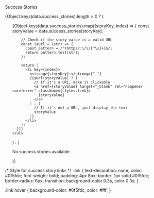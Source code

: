 <section className={styles.section}>
  <p className={styles.sectionHead}>Success Stories</p>
  {Object.keys(data.success_stories).length > 0 ? (
    <ul>
      {Object.keys(data.success_stories).map((storyKey, index) => {
        const storyValue = data.success_stories[storyKey];
        
        // Check if the story value is a valid URL
        const isUrl = (str) => {
          const pattern = /^(https?:\/\/[^\s]+)$/;
          return pattern.test(str);
        };

        return (
          <li key={index}>
            <strong>{storyKey}:</strong>{" "}
            {isUrl(storyValue) ? (
              // If it's a URL, make it clickable
              <a href={storyValue} target="_blank" rel="noopener noreferrer" className={styles.link}>
                {storyValue}
              </a>
            ) : (
              // If it's not a URL, just display the text
              storyValue
            )}
          </li>
        );
      })}
    </ul>
  ) : (
    <p>No success stories available</p>
  )}
</section>




/* Style for success story links */
.link {
  text-decoration: none;
  color: #0f5fdc;
  font-weight: bold;
  padding: 4px 8px;
  border: 1px solid #0f5fdc;
  border-radius: 6px;
  transition: background-color 0.3s, color 0.3s;
}

.link:hover {
  background-color: #0f5fdc;
  color: #fff;
}
